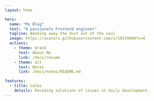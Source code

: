 ```yaml
---
layout: home

hero:
  name: "My Blog"
  text: "A passionate Frontend engineer"
  tagline: Washing away the dust out of the soul
  image: https://avatars.githubusercontent.com/u/19329080?v=4
  actions:
    - theme: brand
      text: About Me
      link: /docs/resume
    - theme: alt
      text: Notes
      link: /docs/notes/README.md

features:
  - title: notes
    details: Recoding solutions of issues in daily development. 
---
```


